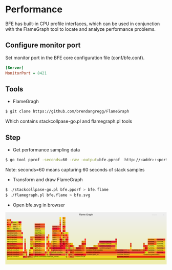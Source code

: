 # Performance

BFE has built-in CPU profile interfaces, which can be used in conjunction with the FlameGraph tool to locate and analyze performance problems.

## Configure monitor port

Set monitor port in the BFE core configuration file (conf/bfe.conf).

```ini
[Server]
MonitorPort = 8421
```

## Tools

* FlameGragh

```bash
$ git clone https://github.com/brendangregg/FlameGraph
```

Which contains stackcollpase-go.pl and flamegraph.pl tools

## Step

* Get performance sampling data
```bash
$ go tool pprof -seconds=60 -raw -output=bfe.pprof  http://<addr>:<port>/debug/pprof/profile
```
Note: seconds=60 means capturing 60 seconds of stack samples

* Transform and draw FlameGraph

```bash
$ ./stackcollpase-go.pl bfe.pporf > bfe.flame
$ ./flamegraph.pl bfe.flame > bfe.svg
```

* Open bfe.svg in browser

![flame graph example](../../images/bfe-flamegraph.svg)
